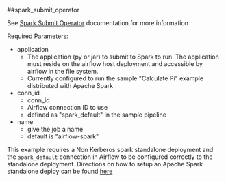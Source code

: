 ##spark_submit_operator

See [Spark Submit Operator](https://airflow.apache.org/docs/apache-airflow/1.10.12/_api/airflow/contrib/operators/spark_submit_operator/index.html) documentation for more information

Required Parameters:
- application
    - The application (py or jar) to submit to Spark to run. The application must reside on the airflow host deployment and accessible by airflow in the file system.
    - Currently configured to run the sample "Calculate Pi" example distributed with Apache Spark
- conn_id
    - conn_id
    - Airflow connection ID to use
    - defined as "spark_default" in the sample pipeline
- name 
    - give the job a name 
    - default is "airflow-spark"

This example requires a Non Kerberos spark standalone deployment and the `spark_default` connection in Airflow to be configured correctly to the standalone deployment.
Directions on how to setup an Apache Spark standalone deploy can be found [here](https://spark.apache.org/docs/latest/spark-standalone.html)